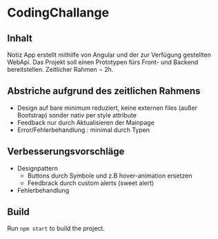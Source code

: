 # CodingChallange

## Inhalt

Notiz App erstellt mithilfe von Angular und der zur Verfügung gestellten WebApi. Das Projekt soll einen Prototypen fürs Front- und Backend bereitstellen. Zeitlicher Rahmen ¬ 2h.

## Abstriche aufgrund des zeitlichen Rahmens

- Design auf bare minimum reduziert, keine externen files (außer Bootstrap) sonder nativ per style attribute
- Feedback nur durch Aktualisieren der Mainpage
- Error/Fehlerbehandlung : minimal durch Typen 

## Verbesserungsvorschläge

- Designpattern 
  - Buttons durch Symbole und z.B hover-animation ersetzen
  - Feedbrack durch custom alerts (sweet alert)
- Fehlerbehandlung


## Build

Run `npm start` to build the project.

